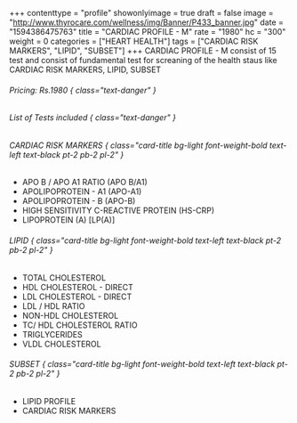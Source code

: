 +++
contenttype = "profile"
showonlyimage = true
draft = false
image = "http://www.thyrocare.com/wellness/img/Banner/P433_banner.jpg"
date = "1594386475763"
title = "CARDIAC PROFILE - M"
rate = "1980"
hc = "300"
weight = 0
categories = ["HEART HEALTH"]
tags = ["CARDIAC RISK MARKERS", "LIPID", "SUBSET"]
+++
CARDIAC PROFILE - M consist of 15 test and consist of fundamental test for screaning of the health staus like CARDIAC RISK MARKERS, LIPID, SUBSET
<!--more-->
###### Pricing: Rs.1980 { class="text-danger" }

###### List of Tests included { class="text-danger" }

###### CARDIAC RISK MARKERS { class="card-title bg-light font-weight-bold text-left text-black pt-2 pb-2 pl-2" } 
* APO B / APO A1 RATIO (APO B/A1)
* APOLIPOPROTEIN - A1 (APO-A1)
* APOLIPOPROTEIN - B (APO-B)
* HIGH SENSITIVITY C-REACTIVE PROTEIN (HS-CRP)
* LIPOPROTEIN (A) [LP(A)]
###### LIPID { class="card-title bg-light font-weight-bold text-left text-black pt-2 pb-2 pl-2" } 
* TOTAL CHOLESTEROL
* HDL CHOLESTEROL - DIRECT
* LDL CHOLESTEROL - DIRECT
* LDL / HDL RATIO
* NON-HDL CHOLESTEROL
* TC/ HDL CHOLESTEROL RATIO
* TRIGLYCERIDES
* VLDL CHOLESTEROL
###### SUBSET { class="card-title bg-light font-weight-bold text-left text-black pt-2 pb-2 pl-2" } 
* LIPID PROFILE
* CARDIAC RISK MARKERS
